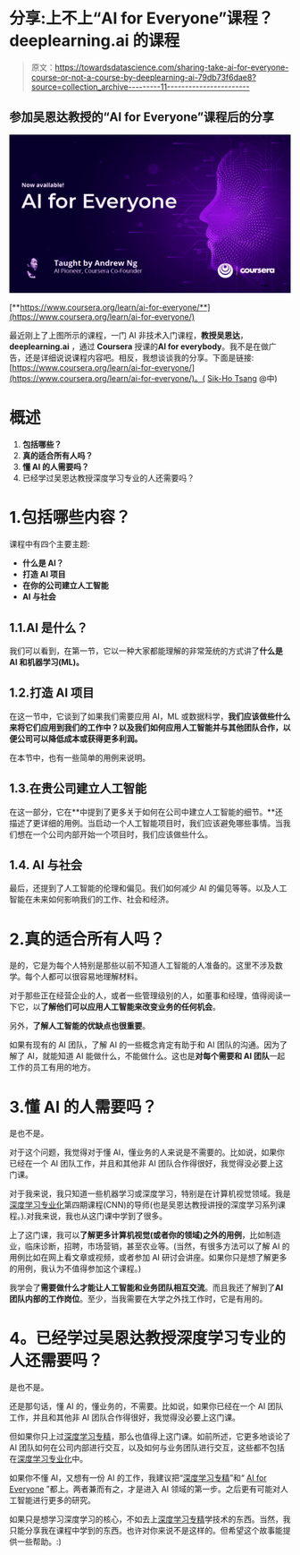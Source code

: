 # 分享:上不上“AI for Everyone”课程？deeplearning.ai 的课程

> 原文：<https://towardsdatascience.com/sharing-take-ai-for-everyone-course-or-not-a-course-by-deeplearning-ai-79db73f6dae8?source=collection_archive---------11----------------------->

## 参加吴恩达教授的“AI for Everyone”课程后的分享

![](img/0adf8914daaeb515d8bd26c49937ee82.png)

[**https://www.coursera.org/learn/ai-for-everyone/**](https://www.coursera.org/learn/ai-for-everyone/)

最近刚上了上图所示的课程，一门 AI 非技术入门课程，**教授吴恩达**， **deeplearning.ai** ，通过 **Coursera** 授课的**AI for everybody**。我不是在做广告，还是详细说说课程内容吧。相反，我想谈谈我的分享。下面是链接:[https://www.coursera.org/learn/ai-for-everyone/](https://www.coursera.org/learn/ai-for-everyone/)。( [Sik-Ho Tsang](https://medium.com/u/aff72a0c1243?source=post_page-----79db73f6dae8--------------------------------) @中)

# 概述

1.  **包括哪些？**
2.  **真的适合所有人吗？**
3.  **懂 AI 的人需要吗？**
4.  已经学过吴恩达教授深度学习专业的人还需要吗？

# 1.包括哪些内容？

课程中有四个主要主题:

*   **什么是 AI？**
*   **打造 AI 项目**
*   **在你的公司建立人工智能**
*   **AI 与社会**

## 1.1.AI 是什么？

我们可以看到，在第一节，它以一种大家都能理解的非常笼统的方式讲了**什么是 AI 和机器学习(ML)。**

## 1.2.**打造 AI 项目**

在这一节中，它谈到了如果我们需要应用 AI，ML 或数据科学，**我们应该做些什么来将它们应用到我们的工作中？以及我们如何应用人工智能并与其他团队合作，以便公司可以降低成本或获得更多利润。**

在本节中，也有一些简单的用例来说明。

## 1.3.**在贵公司建立人工智能**

在这一部分，它在**中提到了更多关于如何在公司中建立人工智能的细节。**还描述了更详细的用例。当启动一个人工智能项目时，我们应该避免哪些事情。当我们想在一个公司内部开始一个项目时，我们应该做些什么。

## 1.4. **AI 与社会**

最后，还提到了人工智能的伦理和偏见。我们如何减少 AI 的偏见等等。以及人工智能在未来如何影响我们的工作、社会和经济。

# 2.真的适合所有人吗？

是的，它是为每个人特别是那些以前不知道人工智能的人准备的。这里不涉及数学。每个人都可以很容易地理解材料。

对于那些正在经营企业的人，或者一些管理级别的人，如董事和经理，值得阅读一下它，以**了解他们可以应用人工智能来改变业务的任何机会**。

另外，**了解人工智能的优缺点也很重要**。

如果有现有的 AI 团队，了解 AI 的一些概念肯定有助于和 AI 团队的沟通。因为了解了 AI，就能知道 AI 能做什么，不能做什么。这也是**对每个需要和 AI 团队**一起工作的员工有用的地方。

# 3.**懂 AI 的人需要吗？**

是也不是。

对于这个问题，我觉得对于懂 AI，懂业务的人来说是不需要的。比如说，如果你已经在一个 AI 团队工作，并且和其他非 AI 团队合作得很好，我觉得没必要上这门课。

对于我来说，我只知道一些机器学习或深度学习，特别是在计算机视觉领域。我是[深度学习专业化](https://www.coursera.org/specializations/deep-learning)第四期课程(CNN)的导师(也是吴恩达教授讲授的深度学习系列课程。).对我来说，我也从这门课中学到了很多。

上了这门课，我可以**了解更多计算机视觉(或者你的领域)之外的用例**，比如制造业，临床诊断，招聘，市场营销，甚至农业等。(当然，有很多方法可以了解 AI 的用例比如在网上看文章或视频，或者参加 AI 研讨会讲座。如果你只是想了解更多的用例，我认为不值得参加这个课程。)

我学会了**需要做什么才能让人工智能和业务团队相互交流**。而且我还了解到了**AI 团队内部的工作岗位**。至少，当我需要在大学之外找工作时，它是有用的。

# **4。已经学过吴恩达教授深度学习专业的人还需要吗？**

是也不是。

还是那句话，懂 AI 的，懂业务的，不需要。比如说，如果你已经在一个 AI 团队工作，并且和其他非 AI 团队合作得很好，我觉得没必要上这门课。

但如果你只上过[深度学习专精](https://www.coursera.org/specializations/deep-learning)，那么也值得上这门课。如前所述，它更多地谈论了 AI 团队如何在公司内部进行交互，以及如何与业务团队进行交互，这些都不包括在[深度学习专业化](https://www.coursera.org/specializations/deep-learning)中。

如果你不懂 AI，又想有一份 AI 的工作，我建议把“[深度学习专精](https://www.coursera.org/specializations/deep-learning)”和“ [AI for Everyone](https://www.coursera.org/learn/ai-for-everyone/) ”都上。两者兼而有之，才是进入 AI 领域的第一步。之后更有可能对人工智能进行更多的研究。

如果只是想学习深度学习的核心，不如去上[深度学习专精](https://www.coursera.org/specializations/deep-learning)学技术的东西。当然，我只能分享我在课程中学到的东西。也许对你来说不是这样的。但希望这个故事能提供一些帮助。:)